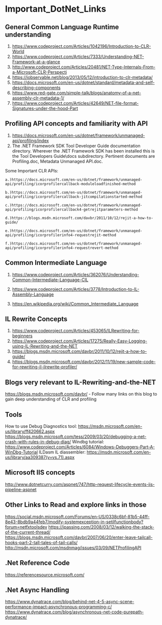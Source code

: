 # Important_DotNet_Links


General Common Language Runtime understanding
----------------------------------------------

1. https://www.codeproject.com/Articles/1042196/Introduction-to-CLR-World
2. https://www.codeproject.com/Articles/7333/Understanding-NET-Framework-at-a-glance
3. http://www.codeproject.com/Articles/20481/NET-Type-Internals-From-a-Microsoft-CLR-Perspecti
4.  https://iobservable.net/blog/2013/05/12/introduction-to-clr-metadata/
5. https://docs.microsoft.com/en-us/dotnet/standard/metadata-and-self-describing-components
6. https://www.red-gate.com/simple-talk/blogs/anatomy-of-a-net-assembly-clr-metadata-1/
7. https://www.codeproject.com/Articles/42649/NET-file-format-Signatures-under-the-hood-Part



Profiling API concepts and familiarity with API
-----------------------------------------------
 1. https://docs.microsoft.com/en-us/dotnet/framework/unmanaged-api/profiling/index
 2. The .NET Framework SDK Tool Developer Guide documentation directory. 
    Wherever the .NET Framework SDK has been installed this is the Tool Developers Guide\docs subdirectory. Pertinent documents are Profiling.doc, Metadata Unmanaged API.doc.
 
 Some Important CLR APIs:
 
    a.)https://docs.microsoft.com/en-us/dotnet/framework/unmanaged-api/profiling/icorprofilercallback-moduleloadfinished-method
    
    b.)https://docs.microsoft.com/en-us/dotnet/framework/unmanaged-api/profiling/icorprofilercallback-jitcompilationstarted-method
    
    c.)https://docs.microsoft.com/en-us/dotnet/framework/unmanaged-api/profiling/icorprofilercallback4-getrejitparameters-method
    
    d.)https://blogs.msdn.microsoft.com/davbr/2011/10/12/rejit-a-how-to-guide/
    
    e.)https://docs.microsoft.com/en-us/dotnet/framework/unmanaged-api/profiling/icorprofilerinfo4-requestrejit-method
    
    f.)https://docs.microsoft.com/en-us/dotnet/framework/unmanaged-api/profiling/icorprofilerinfo4-requestrevert-method

Common Intermediate Language
----------------------------

1. https://www.codeproject.com/Articles/362076/Understanding-Common-Intermediate-Language-CIL

2. https://www.codeproject.com/Articles/3778/Introduction-to-IL-Assembly-Language

3. https://en.wikipedia.org/wiki/Common_Intermediate_Language


IL Rewrite Concepts
--------------------

1. https://www.codeproject.com/Articles/453065/ILRewriting-for-beginners
2. https://www.codeproject.com/Articles/17275/Really-Easy-Logging-using-IL-Rewriting-and-the-NET
3. https://blogs.msdn.microsoft.com/davbr/2011/10/12/rejit-a-how-to-guide/
4. https://blogs.msdn.microsoft.com/davbr/2012/11/19/new-sample-code-for-rewriting-il-ilrewrite-profiler/


Blogs very relevant to IL-Rewriting-and-the-NET
------------------------------------------------

https://blogs.msdn.microsoft.com/davbr/   - Follow many links on this blog to gain deep understanding of CLR and profiling 



Tools
-----
How to use Debug Diagnostics tool:  https://msdn.microsoft.com/en-us/library/ff420662.aspx
https://blogs.msdn.microsoft.com/tess/2009/03/20/debugging-a-net-crash-with-rules-in-debug-diag/
Windbg tutorial: https://www.codeproject.com/Articles/6084/Windows-Debuggers-Part-A-WinDbg-Tutorial
ILDasm IL diassembler: https://msdn.microsoft.com/en-us/library/aa309387(v=vs.71).aspx

Microsoft IIS concepts
-----------------------

http://www.dotnetcurry.com/aspnet/747/http-request-lifecycle-events-iis-pipeline-aspnet


Other Links to Read and explore links in those 
----------------------------------------------
https://social.msdn.microsoft.com/Forums/en-US/0338c6bf-81b5-44ff-8e43-8bdb9a44feb7/modify-systemexception-in-setilfunctionbody?forum=netfxtoolsdev
https://jpassing.com/2008/03/12/walking-the-stack-of-the-current-thread/
https://blogs.msdn.microsoft.com/davbr/2007/06/20/enter-leave-tailcall-hooks-part-2-tall-tales-of-tail-calls/
http://msdn.microsoft.com/msdnmag/issues/03/09/NETProfilingAPI 


.Net Reference Code
-------------------

https://referencesource.microsoft.com/

.Net Async Handling
-----------------------

https://www.dynatrace.com/blog/behind-net-4-5-async-scene-performance-impact-asynchronous-programming-c/
https://www.dynatrace.com/blog/asynchronous-net-code-purepath-dynatrace/
